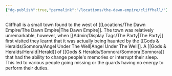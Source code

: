 ```yaml
---
{"dg-publish":true,"permalink":"/locations/the-dawn-empire/cliffhall/"}
---
```


Cliffhall is a small town found to the west of [[Locations/The Dawn Empire/The Dawn Empire\|The Dawn Empire]]. The town was relatively unremarkable, however, when [[Admin/Display Tags/The Party\|The Party]] first visited they learnt that it was actually being haunted by the [[Gods & Heralds/Somnora/Angel Under The Well\|Angel Under The Well]]. A [[Gods & Heralds/Herald\|Herald]] of [[Gods & Heralds/Somnora/Somnora\|Somnora]] that had the ability to change people's memories or interrupt their sleep. This led to various people going missing or the guards having no energy to perform their duties. 
